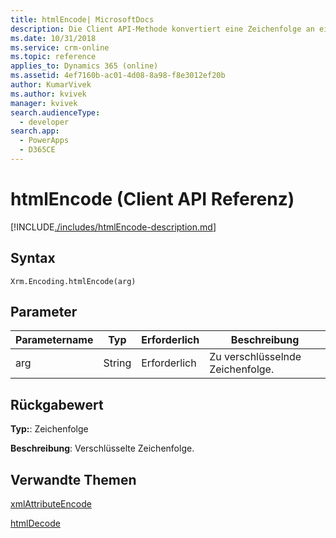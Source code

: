 ```yaml
---
title: htmlEncode| MicrosoftDocs
description: Die Client API-Methode konvertiert eine Zeichenfolge an eine HTML-codierten Zeichenfolge.
ms.date: 10/31/2018
ms.service: crm-online
ms.topic: reference
applies_to: Dynamics 365 (online)
ms.assetid: 4ef7160b-ac01-4d08-8a98-f8e3012ef20b
author: KumarVivek
ms.author: kvivek
manager: kvivek
search.audienceType:
  - developer
search.app:
  - PowerApps
  - D365CE
---
```

# <a name="htmlencode-client-api-reference"></a>htmlEncode (Client API Referenz)



[!INCLUDE[./includes/htmlEncode-description.md](./includes/htmlEncode-description.md)] 

## <a name="syntax"></a>Syntax

`Xrm.Encoding.htmlEncode(arg)`

## <a name="parameters"></a>Parameter

|Parametername        | Typ           | Erforderlich  |Beschreibung  |
| ------------- |-------------| -----|-----|
|arg        | String           | Erforderlich  |Zu verschlüsselnde Zeichenfolge.  |


## <a name="return-value"></a>Rückgabewert

**Typ:**: Zeichenfolge

**Beschreibung**: Verschlüsselte Zeichenfolge.

## <a name="related-topics"></a>Verwandte Themen
[xmlAttributeEncode](htmlAttributeEncode.md)

[htmlDecode](htmlDecode.md)

